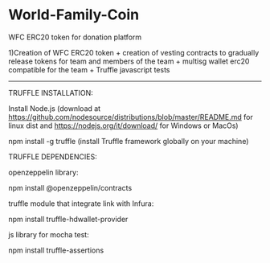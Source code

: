 # World-Family-Coin
WFC ERC20 token for donation platform

1)Creation of WFC ERC20 token + creation of vesting contracts to gradually release tokens for team and members of the team  + multisg   wallet erc20 compatible for the team + Truffle javascript tests

-----------------------------------------------------------------------------------------------------------------------
TRUFFLE INSTALLATION:

Install Node.js (download at https://github.com/nodesource/distributions/blob/master/README.md for linux dist and https://nodejs.org/it/download/ for Windows or MacOs)

npm install -g truffle (install Truffle framework globally on your machine)

TRUFFLE DEPENDENCIES:

openzeppelin library:

npm install @openzeppelin/contracts

truffle module that integrate link with Infura:

npm install truffle-hdwallet-provider

js library for mocha test:

npm install truffle-assertions
